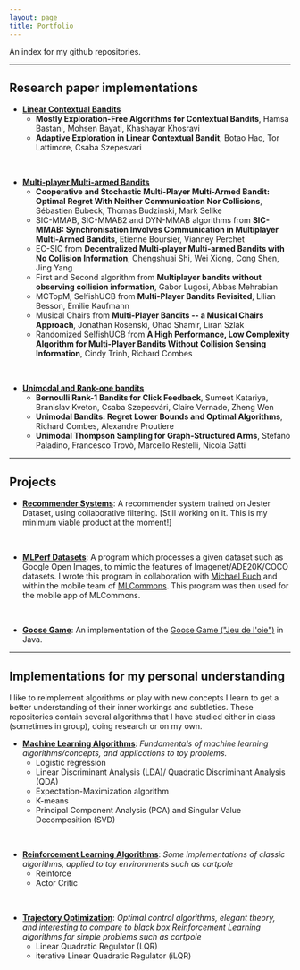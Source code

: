 ```yaml
---
layout: page
title: Portfolio
---
```


An index for my github repositories.

---


## Research paper implementations

* **[Linear Contextual Bandits](https://github.com/ctrnh/LinearContextualBandits)**
  - **Mostly Exploration-Free Algorithms for Contextual Bandits**, Hamsa Bastani, Mohsen Bayati, Khashayar Khosravi 
  - **Adaptive Exploration in Linear Contextual Bandit**, Botao Hao, Tor Lattimore, Csaba Szepesvari 

<br />

* **[Multi-player Multi-armed Bandits](https://github.com/ctrnh/multi_player_multi_armed_bandit_algorithms)**
  - **Cooperative and Stochastic Multi-Player Multi-Armed Bandit: Optimal Regret With Neither Communication Nor Collisions**, Sébastien Bubeck, Thomas Budzinski, Mark Sellke 
  - SIC-MMAB, SIC-MMAB2 and DYN-MMAB algorithms from **SIC-MMAB: Synchronisation Involves Communication in Multiplayer Multi-Armed Bandits**, Etienne Boursier, Vianney Perchet
  - EC-SIC from **Decentralized Multi-player Multi-armed Bandits with No Collision Information**, Chengshuai Shi, Wei Xiong, Cong Shen, Jing Yang
  - First and Second algorithm from **Multiplayer bandits without observing collision information**, Gabor Lugosi, Abbas Mehrabian
  - MCTopM, SelfishUCB from **Multi-Player Bandits Revisited**, Lilian Besson, Emilie Kaufmann
  - Musical Chairs from **Multi-Player Bandits -- a Musical Chairs Approach**, Jonathan Rosenski, Ohad Shamir, Liran Szlak
  - Randomized SelfishUCB from **A High Performance, Low Complexity Algorithm for Multi-Player Bandits Without Collision Sensing Information**, Cindy Trinh, Richard Combes

<br />

* **[Unimodal and Rank-one bandits](https://github.com/ctrnh/rank1_bandits)** 
  - **Bernoulli Rank-1 Bandits for Click Feedback**, Sumeet Katariya, Branislav Kveton, Csaba Szepesvári, Claire Vernade, Zheng Wen
  - **Unimodal Bandits: Regret Lower Bounds and Optimal Algorithms**, Richard Combes, Alexandre Proutiere
  - **Unimodal Thompson Sampling for Graph-Structured Arms**, Stefano Paladino, Francesco Trovò, Marcello Restelli, Nicola Gatti


---


## Projects

* **[Recommender Systems](https://github.com/ctrnh/recommender_systems)**: A recommender system trained on Jester Dataset, using collaborative filtering. \[Still working on it. This is my minimum viable product at the moment!\]

<br />

* **[MLPerf Datasets](https://github.com/ctrnh/mlperf_mobile_datasets)**: A program which processes a given dataset such as Google Open Images, to mimic the features of Imagenet/ADE20K/COCO datasets. I wrote this program in collaboration with [Michael Buch](https://uk.linkedin.com/in/michael-buch-24441b9b) and within the mobile team of [MLCommons](https://mlcommons.org/en/). This program was then used for the mobile app of MLCommons. 

<br />

* **[Goose Game](https://github.com/ctrnh/goose_game)**: An implementation of the [Goose Game ("Jeu de l'oie")](https://en.wikipedia.org/wiki/Game_of_the_Goose) in Java.



----
## Implementations for my personal understanding
I like to reimplement algorithms or play with new concepts I learn to get a better understanding of their inner workings and subtleties. These repositories contain several algorithms that I have studied either in class (sometimes in group), doing research or on my own. 


* **[Machine Learning Algorithms](https://github.com/ctrnh/machine_learning_algorithms)**:
*Fundamentals of machine learning algorithms/concepts, and applications to toy problems.*
  - Logistic regression
  - Linear Discriminant Analysis (LDA)/ Quadratic Discriminant Analysis (QDA)
  - Expectation-Maximization algorithm
  - K-means
  - Principal Component Analysis (PCA) and Singular Value Decomposition (SVD)

<br />

* **[Reinforcement Learning Algorithms](https://github.com/ctrnh/reinforcement_learning_algorithms)**: *Some implementations of classic algorithms, applied to toy environments such as cartpole*
  - Reinforce
  - Actor Critic

<br />

* **[Trajectory Optimization](https://github.com/ctrnh/trajectory_optimization)**: *Optimal control algorithms, elegant theory, and interesting to compare to black box Reinforcement Learning algorithms for simple problems such as cartpole* 
  - Linear Quadratic Regulator (LQR)
  - iterative Linear Quadratic Regulator (iLQR)



